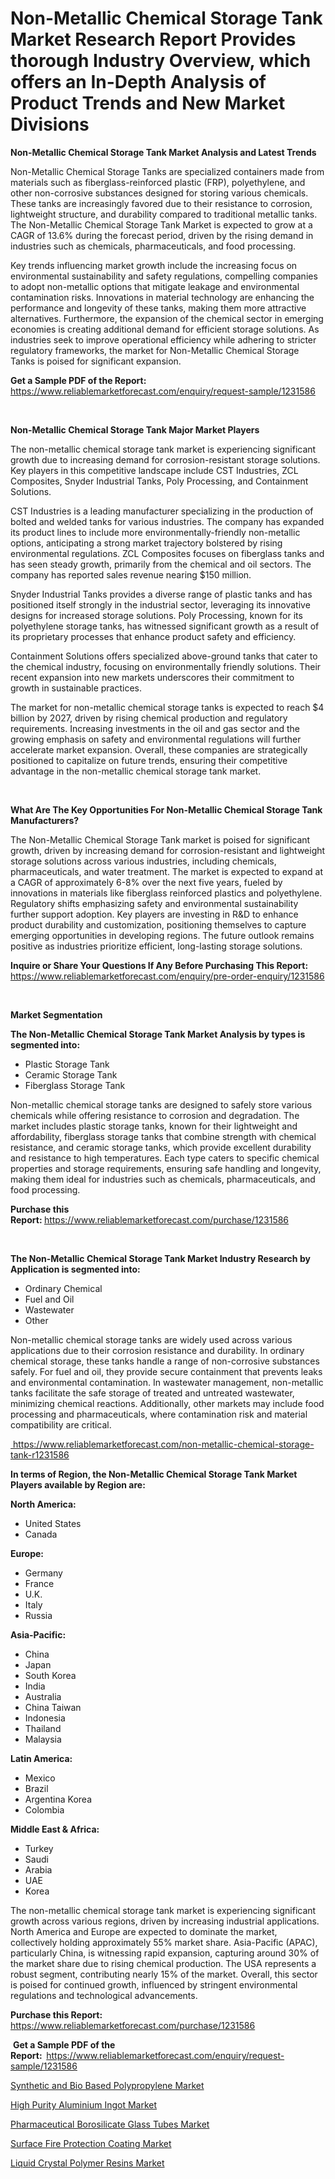 <p><h1>Non-Metallic Chemical Storage Tank Market Research Report Provides thorough Industry Overview, which offers an In-Depth Analysis of Product Trends and New Market Divisions</h1></p><p><strong>Non-Metallic Chemical Storage Tank Market Analysis and Latest Trends</strong></p>
<p><p>Non-Metallic Chemical Storage Tanks are specialized containers made from materials such as fiberglass-reinforced plastic (FRP), polyethylene, and other non-corrosive substances designed for storing various chemicals. These tanks are increasingly favored due to their resistance to corrosion, lightweight structure, and durability compared to traditional metallic tanks. The Non-Metallic Chemical Storage Tank Market is expected to grow at a CAGR of 13.6% during the forecast period, driven by the rising demand in industries such as chemicals, pharmaceuticals, and food processing. </p><p>Key trends influencing market growth include the increasing focus on environmental sustainability and safety regulations, compelling companies to adopt non-metallic options that mitigate leakage and environmental contamination risks. Innovations in material technology are enhancing the performance and longevity of these tanks, making them more attractive alternatives. Furthermore, the expansion of the chemical sector in emerging economies is creating additional demand for efficient storage solutions. As industries seek to improve operational efficiency while adhering to stricter regulatory frameworks, the market for Non-Metallic Chemical Storage Tanks is poised for significant expansion.</p></p>
<p><strong>Get a Sample PDF of the Report:&nbsp;</strong> <a href="https://www.reliablemarketforecast.com/enquiry/request-sample/1231586?utm_campaign=1899&utm_medium=2&utm_source=Github&utm_content=ia&utm_term=02022025&utm_id=non-metallic-chemical-storage-tank">https://www.reliablemarketforecast.com/enquiry/request-sample/1231586</a></p>
<p>&nbsp;</p>
<p><strong>Non-Metallic Chemical Storage Tank Major Market Players</strong></p>
<p><p>The non-metallic chemical storage tank market is experiencing significant growth due to increasing demand for corrosion-resistant storage solutions. Key players in this competitive landscape include CST Industries, ZCL Composites, Snyder Industrial Tanks, Poly Processing, and Containment Solutions.</p><p>CST Industries is a leading manufacturer specializing in the production of bolted and welded tanks for various industries. The company has expanded its product lines to include more environmentally-friendly non-metallic options, anticipating a strong market trajectory bolstered by rising environmental regulations. ZCL Composites focuses on fiberglass tanks and has seen steady growth, primarily from the chemical and oil sectors. The company has reported sales revenue nearing $150 million.</p><p>Snyder Industrial Tanks provides a diverse range of plastic tanks and has positioned itself strongly in the industrial sector, leveraging its innovative designs for increased storage solutions. Poly Processing, known for its polyethylene storage tanks, has witnessed significant growth as a result of its proprietary processes that enhance product safety and efficiency.</p><p>Containment Solutions offers specialized above-ground tanks that cater to the chemical industry, focusing on environmentally friendly solutions. Their recent expansion into new markets underscores their commitment to growth in sustainable practices.</p><p>The market for non-metallic chemical storage tanks is expected to reach $4 billion by 2027, driven by rising chemical production and regulatory requirements. Increasing investments in the oil and gas sector and the growing emphasis on safety and environmental regulations will further accelerate market expansion. Overall, these companies are strategically positioned to capitalize on future trends, ensuring their competitive advantage in the non-metallic chemical storage tank market.</p></p>
<p>&nbsp;</p>
<p><strong>What Are The Key Opportunities For Non-Metallic Chemical Storage Tank Manufacturers?</strong></p>
<p><p>The Non-Metallic Chemical Storage Tank market is poised for significant growth, driven by increasing demand for corrosion-resistant and lightweight storage solutions across various industries, including chemicals, pharmaceuticals, and water treatment. The market is expected to expand at a CAGR of approximately 6-8% over the next five years, fueled by innovations in materials like fiberglass reinforced plastics and polyethylene. Regulatory shifts emphasizing safety and environmental sustainability further support adoption. Key players are investing in R&D to enhance product durability and customization, positioning themselves to capture emerging opportunities in developing regions. The future outlook remains positive as industries prioritize efficient, long-lasting storage solutions.</p></p>
<p><strong>Inquire or Share Your Questions If Any Before Purchasing This Report:</strong> <a href="https://www.reliablemarketforecast.com/enquiry/pre-order-enquiry/1231586?utm_campaign=1899&utm_medium=2&utm_source=Github&utm_content=ia&utm_term=02022025&utm_id=non-metallic-chemical-storage-tank">https://www.reliablemarketforecast.com/enquiry/pre-order-enquiry/1231586</a></p>
<p>&nbsp;</p>
<p><strong>Market Segmentation</strong></p>
<p><strong>The Non-Metallic Chemical Storage Tank Market Analysis by types is segmented into:</strong></p>
<p><ul><li>Plastic Storage Tank</li><li>Ceramic Storage Tank</li><li>Fiberglass Storage Tank</li></ul></p>
<p><p>Non-metallic chemical storage tanks are designed to safely store various chemicals while offering resistance to corrosion and degradation. The market includes plastic storage tanks, known for their lightweight and affordability, fiberglass storage tanks that combine strength with chemical resistance, and ceramic storage tanks, which provide excellent durability and resistance to high temperatures. Each type caters to specific chemical properties and storage requirements, ensuring safe handling and longevity, making them ideal for industries such as chemicals, pharmaceuticals, and food processing.</p></p>
<p><strong>Purchase this Report:&nbsp;</strong><a href="https://www.reliablemarketforecast.com/purchase/1231586?utm_campaign=1899&utm_medium=2&utm_source=Github&utm_content=ia&utm_term=02022025&utm_id=non-metallic-chemical-storage-tank">https://www.reliablemarketforecast.com/purchase/1231586</a></p>
<p>&nbsp;</p>
<p><strong>The Non-Metallic Chemical Storage Tank Market Industry Research by Application is segmented into:</strong></p>
<p><ul><li>Ordinary Chemical</li><li>Fuel and Oil</li><li>Wastewater</li><li>Other</li></ul></p>
<p><p>Non-metallic chemical storage tanks are widely used across various applications due to their corrosion resistance and durability. In ordinary chemical storage, these tanks handle a range of non-corrosive substances safely. For fuel and oil, they provide secure containment that prevents leaks and environmental contamination. In wastewater management, non-metallic tanks facilitate the safe storage of treated and untreated wastewater, minimizing chemical reactions. Additionally, other markets may include food processing and pharmaceuticals, where contamination risk and material compatibility are critical.</p></p>
<p><a href="https://www.reliablemarketforecast.com/non-metallic-chemical-storage-tank-r1231586?utm_campaign=1899&utm_medium=2&utm_source=Github&utm_content=ia&utm_term=02022025&utm_id=non-metallic-chemical-storage-tank">&nbsp;https://www.reliablemarketforecast.com/non-metallic-chemical-storage-tank-r1231586</a></p>
<p><strong>In terms of Region, the Non-Metallic Chemical Storage Tank Market Players available by Region are:</strong></p>
<p>
    <p> <strong> North America: </strong>
        <ul>
            <li>United States</li>
            <li>Canada</li>
        </ul>
        </p> 
    <p> <strong> Europe: </strong>
        <ul>
            <li>Germany</li>
            <li>France</li>
            <li>U.K.</li>
            <li>Italy</li>
            <li>Russia</li>
        </ul>
        </p> 
    <p> <strong> Asia-Pacific: </strong>
        <ul>
            <li>China</li>
            <li>Japan</li>
            <li>South Korea</li>
            <li>India</li>
            <li>Australia</li>
            <li>China Taiwan</li>
            <li>Indonesia</li>
            <li>Thailand</li>
            <li>Malaysia</li>
        </ul>
        </p> 
    <p> <strong> Latin America: </strong>
        <ul>
            <li>Mexico</li>
            <li>Brazil</li>
            <li>Argentina Korea</li>
            <li>Colombia</li>
        </ul>
        </p> 
    <p> <strong> Middle East & Africa: </strong>
        <ul>
            <li>Turkey</li>
            <li>Saudi</li>
            <li>Arabia</li>
            <li>UAE</li>
            <li>Korea</li>
        </ul>
    </p>
    </p>
<p><p>The non-metallic chemical storage tank market is experiencing significant growth across various regions, driven by increasing industrial applications. North America and Europe are expected to dominate the market, collectively holding approximately 55% market share. Asia-Pacific (APAC), particularly China, is witnessing rapid expansion, capturing around 30% of the market share due to rising chemical production. The USA represents a robust segment, contributing nearly 15% of the market. Overall, this sector is poised for continued growth, influenced by stringent environmental regulations and technological advancements.</p></p>
<p><strong>Purchase this Report: </strong><a href="https://www.reliablemarketforecast.com/purchase/1231586?utm_campaign=1899&utm_medium=2&utm_source=Github&utm_content=ia&utm_term=02022025&utm_id=non-metallic-chemical-storage-tank">https://www.reliablemarketforecast.com/purchase/1231586</a></p>
<p>&nbsp;<strong>Get a Sample PDF of the Report:&nbsp;&nbsp;</strong><a href="https://www.reliablemarketforecast.com/enquiry/request-sample/1231586?utm_campaign=1899&utm_medium=2&utm_source=Github&utm_content=ia&utm_term=02022025&utm_id=non-metallic-chemical-storage-tank">https://www.reliablemarketforecast.com/enquiry/request-sample/1231586</a></p>
<p><strong></strong></p>
<p><p><a href="https://github.com/hoevealiur4/Market-Research-Report-List-1/blob/main/synthetic-and-bio-based-polypropylene-market.md?utm_campaign=1899&utm_medium=2&utm_source=Github&utm_content=ia&utm_term=02022025&utm_id=non-metallic-chemical-storage-tank">Synthetic and Bio Based Polypropylene Market</a></p><p><a href="https://www.linkedin.com/pulse/in-depth-high-purity-aluminium-ingot-market-analysis-2025-j2qaf?utm_campaign=1899&utm_medium=2&utm_source=Github&utm_content=ia&utm_term=02022025&utm_id=non-metallic-chemical-storage-tank">High Purity Aluminium Ingot Market</a></p><p><a href="https://www.linkedin.com/pulse/how-pharmaceutical-borosilicate-glass-tubes-market-projected-dojwf?utm_campaign=1899&utm_medium=2&utm_source=Github&utm_content=ia&utm_term=02022025&utm_id=non-metallic-chemical-storage-tank">Pharmaceutical Borosilicate Glass Tubes Market</a></p><p><a href="https://github.com/nibbsmantji/Market-Research-Report-List-1/blob/main/surface-fire-protection-coating-market.md?utm_campaign=1899&utm_medium=2&utm_source=Github&utm_content=ia&utm_term=02022025&utm_id=non-metallic-chemical-storage-tank">Surface Fire Protection Coating Market</a></p><p><a href="https://www.linkedin.com/pulse/marketsize2025-2032withcagrof129factorsinfluencinggro-5zjvf?utm_campaign=1899&utm_medium=2&utm_source=Github&utm_content=ia&utm_term=02022025&utm_id=non-metallic-chemical-storage-tank">Liquid Crystal Polymer Resins Market</a></p></p>